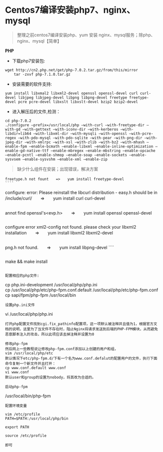 # Centos7编译安装php7、nginx、mysql

> 整理之前centos7编译安装php、yum 安装 nginx、mysql服务；除php、nginx、mysql【简单】

__PHP__

* 下载php7安装包:

````
wget http://cn2.php.net/get/php-7.0.2.tar.gz/from/this/mirror
    tar -zxvf php-7.1.0.tar.gz
````
* 安装需要的软件支持:

````
yum install libxmal2 libxml2-devel openssl openssl-devel curl curl-devel libjpeg libjpeg-devel libpng libpng-devel freetype freetype-devel pcre pcre-devel libxslt libxslt-devel bzip2 bzip2-devel
````
* 进入解压后的文件,检测：

````
cd php-7.0.2
./configure –prefix=/usr/local/php –with-curl –with-freetype-dir –with-gd –with-gettext –with-iconv-dir –with-kerberos –with-libdir=lib64 –with-libxml-dir –with-mysqli –with-openssl –with-pcre-regex –with-pdo-mysql –with-pdo-sqlite –with-pear –with-png-dir –with-jpeg-dir –with-xmlrpc –with-xsl –with-zlib –with-bz2 –with-mhash –enable-fpm –enable-bcmath –enable-libxml –enable-inline-optimization –enable-gd-native-ttf –enable-mbregex –enable-mbstring –enable-opcache –enable-pcntl –enable-shmop –enable-soap –enable-sockets –enable-sysvsem –enable-sysvshm –enable-xml –enable-zip
````
> 缺少什么组件在安装；出现错误，解决方案

````
freetype.h not fount　　=>　　yum install freetype-devel 
```` 

````
configure: error: Please reinstall the libcurl distribution - easy.h should be in /include/curl/　　=>　　yum install curl curl-devel
````

````
annot find openssl's<evp.h>　　=>　　yum install openssl openssl-devel 
````

````
configure error xml2-config not found. please check your libxml2 installation　　=>　　yum install libxml2 libxml2-devel 
````

````
png.h not found.　　=>　　yum install libpng-devel ````    
````

````
make && make install
````

配置相应的php文件:

````
cp php.ini-development /usr/local/php/php.ini    
cp /usr/local/php/etc/php-fpm.conf.default /usr/local/php/etc/php-fpm.conf    
cp sapi/fpm/php-fpm /usr/local/bin
````
设置php.ini文件

````
vi /usr/local/php/php.ini
````
打开php配置文件找到cgi.fix_pathinfo配置项，这一项默认被注释并且值为1，根据官方文档的说明，这里为了当文件不存在时，阻止Nginx将请求发送到后端的PHP-FPM模块，从而避免恶意脚本注入的攻击，所以此项应该去掉注释并设置为0

修改php-fpm
然后网上一些教程说让修改php-fpm.conf添加以上创建的用户和组，
vim /usr/local/php/etc
默认情况下etc/php-fpm.d/下有一个名为www.conf.defalut的配置用户的文件，执行下面命令复制一个新文件并且打开：
cp www.conf.default www.conf
vi www.conf
默认user和group的设置为nobody，将其改为合适的。

启动php-fpm

````
/usr/local/bin/php-fpm
````
配置环境变量

vim /etc/profile
PATH=$PATH:/usr/local/php/bin

export PATH

source /etc/profile

即可